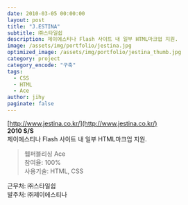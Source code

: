 ```yaml
---
date: 2010-03-05 00:00:00
layout: post
title: "J.ESTINA"
subtitle: ㈜스타일쉽
description: 제이에스티나 Flash 사이트 내 일부 HTML마크업 지원.
image: /assets/img/portfolio/jestina.jpg
optimized_image: /assets/img/portfolio/jestina_thumb.jpg
category: project
category_encode: "구축"
tags:
  - CSS
  - HTML
  - Ace
author: jihy
paginate: false
---
```


[http://www.jestina.co.kr/](http://www.jestina.co.kr/)<br>
**2010 S/S** <br>
제이에스티나 Flash 사이트 내 일부 HTML마크업 지원.

> 웹퍼블리싱 Ace <br>
참여율: 100% <br>
사용기술: HTML, CSS

근무처: ㈜스타일쉽 <br>
발주처: ㈜제이에스티나